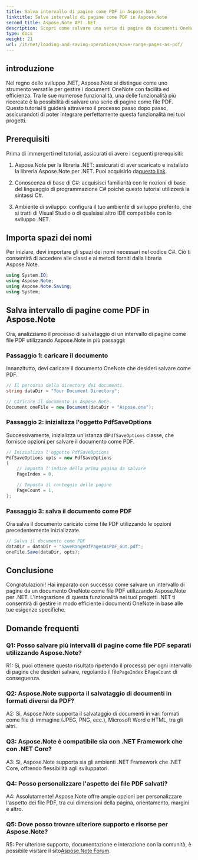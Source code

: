 ```yaml
---
title: Salva intervallo di pagine come PDF in Aspose.Note
linktitle: Salva intervallo di pagine come PDF in Aspose.Note
second_title: Aspose.Note API .NET
description: Scopri come salvare una serie di pagine da documenti OneNote come file PDF utilizzando Aspose.Note per .NET. Tutorial passo passo incluso.
type: docs
weight: 21
url: /it/net/loading-and-saving-operations/save-range-pages-as-pdf/
---
```

## introduzione

Nel regno dello sviluppo .NET, Aspose.Note si distingue come uno strumento versatile per gestire i documenti OneNote con facilità ed efficienza. Tra le sue numerose funzionalità, una delle funzionalità più ricercate è la possibilità di salvare una serie di pagine come file PDF. Questo tutorial ti guiderà attraverso il processo passo dopo passo, assicurandoti di poter integrare perfettamente questa funzionalità nei tuoi progetti.

## Prerequisiti

Prima di immergerti nel tutorial, assicurati di avere i seguenti prerequisiti:

1.  Aspose.Note per la libreria .NET: assicurati di aver scaricato e installato la libreria Aspose.Note per .NET. Puoi acquisirlo da[questo link](https://releases.aspose.com/note/net/).
   
2. Conoscenza di base di C#: acquisisci familiarità con le nozioni di base del linguaggio di programmazione C# poiché questo tutorial utilizzerà la sintassi C#.
   
3. Ambiente di sviluppo: configura il tuo ambiente di sviluppo preferito, che si tratti di Visual Studio o di qualsiasi altro IDE compatibile con lo sviluppo .NET.

## Importa spazi dei nomi

Per iniziare, devi importare gli spazi dei nomi necessari nel codice C#. Ciò ti consentirà di accedere alle classi e ai metodi forniti dalla libreria Aspose.Note.

```csharp
using System.IO;
using Aspose.Note;
using Aspose.Note.Saving;
using System;
```

## Salva intervallo di pagine come PDF in Aspose.Note

Ora, analizziamo il processo di salvataggio di un intervallo di pagine come file PDF utilizzando Aspose.Note in più passaggi:

### Passaggio 1: caricare il documento

Innanzitutto, devi caricare il documento OneNote che desideri salvare come PDF.

```csharp
// Il percorso della directory dei documenti.
string dataDir = "Your Document Directory";

// Caricare il documento in Aspose.Note.
Document oneFile = new Document(dataDir + "Aspose.one");
```

### Passaggio 2: inizializza l'oggetto PdfSaveOptions

 Successivamente, inizializza un'istanza di`PdfSaveOptions` classe, che fornisce opzioni per salvare il documento come PDF.

```csharp
// Inizializza l'oggetto PdfSaveOptions
PdfSaveOptions opts = new PdfSaveOptions
{
    // Imposta l'indice della prima pagina da salvare
    PageIndex = 0,

    // Imposta il conteggio delle pagine
    PageCount = 1,
};
```

### Passaggio 3: salva il documento come PDF

Ora salva il documento caricato come file PDF utilizzando le opzioni precedentemente inizializzate.

```csharp
// Salva il documento come PDF
dataDir = dataDir + "SaveRangeOfPagesAsPDF_out.pdf";
oneFile.Save(dataDir, opts);
```

## Conclusione

Congratulazioni! Hai imparato con successo come salvare un intervallo di pagine da un documento OneNote come file PDF utilizzando Aspose.Note per .NET. L'integrazione di questa funzionalità nei tuoi progetti .NET ti consentirà di gestire in modo efficiente i documenti OneNote in base alle tue esigenze specifiche.

## Domande frequenti

### Q1: Posso salvare più intervalli di pagine come file PDF separati utilizzando Aspose.Note?

 R1: Sì, puoi ottenere questo risultato ripetendo il processo per ogni intervallo di pagine che desideri salvare, regolando il file`PageIndex` E`PageCount` di conseguenza.
   
### Q2: Aspose.Note supporta il salvataggio di documenti in formati diversi da PDF?

A2: Sì, Aspose.Note supporta il salvataggio di documenti in vari formati come file di immagine (JPEG, PNG, ecc.), Microsoft Word e HTML, tra gli altri.
   
### Q3: Aspose.Note è compatibile sia con .NET Framework che con .NET Core?

A3: Sì, Aspose.Note supporta sia gli ambienti .NET Framework che .NET Core, offrendo flessibilità agli sviluppatori.
   
### Q4: Posso personalizzare l'aspetto dei file PDF salvati?

A4: Assolutamente! Aspose.Note offre ampie opzioni per personalizzare l'aspetto dei file PDF, tra cui dimensioni della pagina, orientamento, margini e altro.
   
### Q5: Dove posso trovare ulteriore supporto e risorse per Aspose.Note?

 R5: Per ulteriore supporto, documentazione e interazione con la comunità, è possibile visitare il sito[Aspose.Note Forum](https://forum.aspose.com/c/note/28).